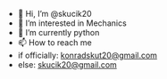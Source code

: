 - 👋 Hi, I’m @skucik20
- 👀 I’m interested in Mechanics
- 🌱 I’m currently python
- 📫 How to reach me
- if officially: 
   konradskut20@gmail.com
- else:
   skucik20@gmail.com

<!---
skucik20/skucik20 is a ✨ special ✨ repository because its `README.md` (this file) appears on your GitHub profile.
You can click the Preview link to take a look at your changes.
--->
